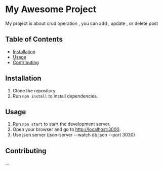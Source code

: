 # My Awesome Project

My project is about crud operation ,
you can add , update , or delete post

## Table of Contents

- [Installation](#installation)
- [Usage](#usage)
- [Contributing](#contributing)

## Installation

1. Clone the repository.
2. Run `npm install` to install dependencies.

## Usage

1. Run `npm start` to start the development server.
2. Open your browser and go to [http://localhost:3000](http://localhost:3000).
3. Use json server (json-server --watch db.json --port 3030)

## Contributing

...
